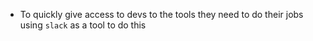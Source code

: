 - To quickly give access to devs to the tools they need to do their jobs using `slack` as a tool to do this
